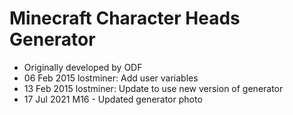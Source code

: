 # Minecraft Character Heads Generator

- Originally developed by ODF
- 06 Feb 2015 lostminer: Add user variables
- 13 Feb 2015 lostminer: Update to use new version of generator
- 17 Jul 2021 M16 - Updated generator photo
